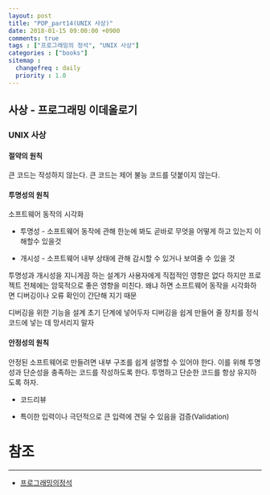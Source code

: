 ```yaml
---
layout: post
title: "POP_part14(UNIX 사상)"
date: 2018-01-15 09:00:00 +0900
comments: true
tags : ["프로그래밍의 정석", "UNIX 사상"]
categories : ["books"]
sitemap :
  changefreq : daily
  priority : 1.0
---
```


## 사상 - 프로그래밍 이데올로기

### UNIX 사상

#### 절약의 원칙

큰 코드는 작성하지 않는다.
큰 코드는 제어 불능 코드를 덧붙이지 않는다.

#### 투명성의 원칙

소프트웨어 동작의 시각화

* 투명성 - 소프트웨어 동작에 관해 한눈에 봐도 곧바로 무엇을 어떻게 하고 있는지 이해할수 있을것

* 개시성 - 소프트웨어 내부 상태에 관해 감시할 수 있거나 보여줄 수 있을 것

투명성과 개시성을 지니게끔 하는 설계가 사용자에게 직접적인 영향은 없다 하지만 프로젝트 전체에는 암묵적으로 좋은 영향을 미친다.
왜냐 하면 소프트웨어 동작을 시각화하면 디버깅이나 오류 확인이 간단해 지기 때문

디버깅을 위한 기능을 설계 초기 단계에 넣어두자
디버깅을 쉽게 만들어 줄 장치를 정식 코드에 넣는 데 망서리지 말자

#### 안정성의 원칙

안정된 소프트웨어로 만들려면 내부 구조를 쉽게 설명할 수 있어야 한다. 이를 위해 투명성과 단순성을 충족하는 코드를 작성하도록 한다.
투명하고 단순한 코드를 항상 유지하도록 하자.

* 코드리뷰

* 특이한 입력이나 극던적으로 큰 입력에 견딜 수 있음을 검증(Validation)



# 참조
-----
* [프로그래밍의정석](http://www.yes24.com/24/Goods/55254076?Acode=101)
